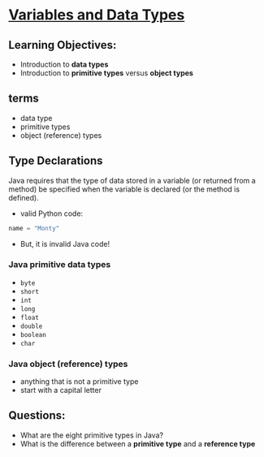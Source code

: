 # [Variables and Data Types](https://login.codingdojo.com/m/315/9299/62836)

## Learning Objectives:

- Introduction to __data types__
- Introduction to __primitive types__ versus __object types__

## terms

- data type
- primitive types
- object (reference) types

## Type Declarations

Java requires that the type of data stored in a variable (or returned from a method) be specified when the variable is declared (or the method is defined).

- valid Python code:

```python
name = "Monty"
```
- But, it is invalid Java code!

### Java primitive data types

- `byte`
- `short`
- `int`
- `long`
- `float`
- `double`
- `boolean`
- `char`

### Java object (reference) types

- anything that is not a primitive type
- start with a capital letter

## Questions:

- What are the eight primitive types in Java?
- What is the difference between a __primitive type__ and a __reference type__